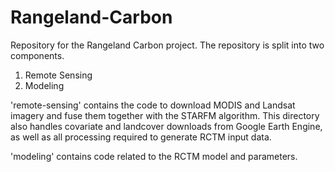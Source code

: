 # Rangeland-Carbon
Repository for the Rangeland Carbon project. The repository is split into two components.
1. Remote Sensing
2. Modeling

'remote-sensing' contains the code to download MODIS and Landsat imagery and fuse them together with the STARFM algorithm. This directory also handles covariate and landcover downloads from Google Earth Engine, as well as all processing required to generate RCTM input data.

'modeling' contains code related to the RCTM model and parameters.
